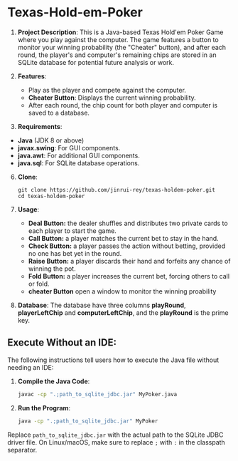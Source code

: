 # Texas-Hold-em-Poker

1. **Project Description**:
   This is a Java-based Texas Hold'em Poker Game where you play against the computer. The game features a button to monitor your winning probability (the "Cheater" button), and after each round, the player's and computer's remaining chips are stored in an SQLite database for potential future analysis or work.

   
3. **Features**:
   
     - Play as the player and compete against the computer.
     - **Cheater Button**: Displays the current winning probability.
     - After each round, the chip count for both player and computer is saved to a database.

3. **Requirements**:
   
  * **Java** (JDK 8 or above)
  * **javax.swing**: For GUI components.
  * **java.awt**: For additional GUI components.
  * **java.sql**: For SQLite database operations.
    
6. **Clone**:
   ```
   git clone https://github.com/jinrui-rey/texas-holdem-poker.git
   cd texas-holdem-poker
   ```
   
8. **Usage**:
   * **Deal Button:** the dealer shuffles and distributes two private cards to each player to start the game.
   * **Call Button:** a player matches the current bet to stay in the hand.
   * **Check Button:** a player passes the action without betting, provided no one has bet yet in the round.
   * **Raise Button:**  a player discards their hand and forfeits any chance of winning the pot.
   * **Fold Button:** a player increases the current bet, forcing others to call or fold.
   * **cheater Button** open a window to monitor the winning proability
9. **Database**: The database have three columns **playRound**, **playerLeftChip** and **computerLeftChip**, and the **playRound** is the prime key.

## Execute Without an IDE:

The following instructions tell users how to execute the Java file without needing an IDE:

1. **Compile the Java Code**:
    ```bash
    javac -cp ".;path_to_sqlite_jdbc.jar" MyPoker.java
    ```

2. **Run the Program**:
    ```bash
    java -cp ".;path_to_sqlite_jdbc.jar" MyPoker
    ```

Replace `path_to_sqlite_jdbc.jar` with the actual path to the SQLite JDBC driver file. On Linux/macOS, make sure to replace `;` with `:` in the classpath separator.
